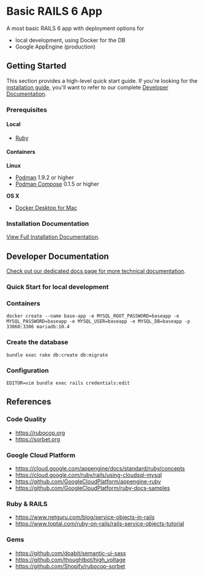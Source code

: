 # Basic RAILS 6 App

A most basic RAILS 6 app with deployment options for

* local development, using Docker for the DB
* Google AppEngine (production)


## Getting Started

This section provides a high-level quick start guide. If you're looking for the
[installation guide](/), you'll want to refer
to our complete [Developer Documentation](/).

### Prerequisites

#### Local

- [Ruby](https://www.ruby-lang.org/en/)


#### Containers

**Linux**

- [Podman](https://github.com/containers/libpod) 1.9.2 or higher
- [Podman Compose](https://github.com/containers/podman-compose) 0.1.5 or higher

**OS X**

- [Docker Desktop for Mac](https://docs.docker.com/docker-for-mac/install/)

### Installation Documentation

[View Full Installation Documentation](/).

## Developer Documentation

[Check out our dedicated docs page for more technical documentation](/).

### Quick Start for local development

### Containers

```shell
docker create --name base-app -e MYSQL_ROOT_PASSWORD=baseapp -e MYSQL_PASSWORD=baseapp -e MYSQL_USER=baseapp -e MYSQL_DB=baseapp -p 33060:3306 mariadb:10.4
```

### Create the database

```shell
bundle exec rake db:create db:migrate
```

### Configuration

```shell
EDITOR=vim bundle exec rails credentials:edit
```

## References

### Code Quality

* https://rubocop.org
* https://sorbet.org

### Google Cloud Platform

* https://cloud.google.com/appengine/docs/standard/ruby/concepts
* https://cloud.google.com/ruby/rails/using-cloudsql-mysql
* https://github.com/GoogleCloudPlatform/appengine-ruby
* https://github.com/GoogleCloudPlatform/ruby-docs-samples

### Ruby & RAILS

* https://www.netguru.com/blog/service-objects-in-rails
* https://www.toptal.com/ruby-on-rails/rails-service-objects-tutorial

### Gems

* https://github.com/doabit/semantic-ui-sass
* https://github.com/thoughtbot/high_voltage
* https://github.com/Shopify/rubocop-sorbet